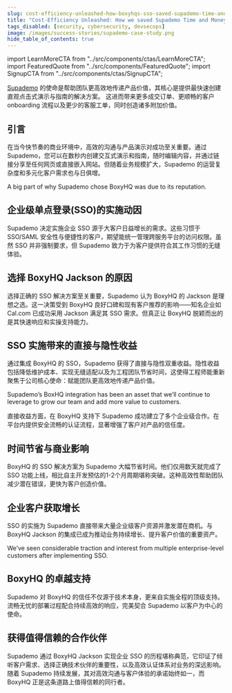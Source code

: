 ```yaml
---
slug: cost-efficiency-unleashed-how-boxyhqs-sso-saved-supademo-time-and-money
title: "Cost-Efficiency Unleashed: How we saved Supademo Time and Money"
tags_disabled: [security, cybersecurity, devsecops]
image: /images/success-stories/supademo-case-study.png
hide_table_of_contents: true
---
```


import LearnMoreCTA from "../src/components/ctas/LearnMoreCTA";
import FeaturedQuote from "../src/components/FeaturedQuote";
import SignupCTA from "../src/components/ctas/SignupCTA";

[Supademo](https://supademo.com) 的使命是帮助团队更高效地传递产品价值，其核心是提供最快速创建直观点击式演示与指南的解决方案。
这进而带来更多成交订单、更顺畅的客户 onboarding 流程以及更少的客服工单，同时创造诸多附加价值。

## 引言

在当今快节奏的商业环境中，高效的沟通与产品演示对成功至关重要。通过 Supademo，您可以在数秒内创建交互式演示和指南，随时编辑内容，并通过链接分享至任何网页或直接嵌入网站。但随着业务规模扩大，Supademo 的运营复杂度和多元化客户需求也与日俱增。

<SignupCTA campaign="success-story-supademo" />

<FeaturedQuote personName="Joseph Lee" personRole="Co-founder Supademo" pictureSrc="/images/success-stories/joseph-lee-supademo">
A big part of why Supademo chose BoxyHQ was due to its reputation.
</FeaturedQuote>

## 企业级单点登录(SSO)的实施动因

Supademo 决定实施企业 SSO 源于大客户日益增长的需求。这些习惯于 SSO/SAML 安全性与便捷性的客户，期望能统一管理跨服务平台的访问权限。虽然 SSO 并非强制要求，但 Supademo 致力于为客户提供符合其工作习惯的无缝体验。

## 选择 BoxyHQ Jackson 的原因

选择正确的 SSO 解决方案至关重要，Supademo 认为 BoxyHQ 的 Jackson 是理想之选。这一决策受到 BoxyHQ 良好口碑和现有客户推荐的影响——知名企业如 Cal.com 已成功采用 Jackson 满足其 SSO 需求。但真正让 BoxyHQ 脱颖而出的是其快速响应和实操支持能力。

## SSO 实施带来的直接与隐性收益

通过集成 BoxyHQ 的 SSO，Supademo 获得了直接与隐性双重收益。隐性收益包括降低维护成本、实现无缝适配以及为工程团队节省时间，这使得工程师能重新聚焦于公司核心使命：赋能团队更高效地传递产品价值。

<FeaturedQuote personName="Joseph Lee" personRole="Co-founder Supademo" pictureSrc="/images/success-stories/joseph-lee-supademo">
Supademo’s BoxHQ integration has been an asset that we’ll continue to leverage to grow our team and add more value to customers.
</FeaturedQuote>

直接收益方面，在 BoxyHQ 支持下 Supademo 成功建立了多个企业级合作。在平台内提供安全流畅的认证流程，显著增强了客户对产品的信任度。

## 时间节省与商业影响

BoxyHQ 的 SSO 解决方案为 Supademo 大幅节省时间。他们仅用数天就完成了 SSO 功能上线，相比自主开发预估的1-2个月周期堪称突破。这种高效性帮助团队减少潜在错误，更快为客户创造价值。

## 企业客户获取增长

SSO 的实施为 Supademo 直接带来大量企业级客户资源并激发潜在商机。与 BoxyHQ Jackson 的集成已成为推动业务持续增长、提升客户价值的重要资产。

<FeaturedQuote personName="Joseph Lee" personRole="Co-founder Supademo" pictureSrc="/images/success-stories/joseph-lee-supademo">
We’ve seen considerable traction and interest from multiple enterprise-level customers after implementing SSO.
</FeaturedQuote>

## BoxyHQ 的卓越支持

Supademo 对 BoxyHQ 的信任不仅源于技术本身，更来自实施全程的顶级支持。流畅无忧的部署过程配合持续高效的响应，完美契合 Supademo 以客户为中心的使命。

## 获得值得信赖的合作伙伴

Supademo 通过 BoxyHQ Jackson 实现企业 SSO 的历程堪称典范，它印证了倾听客户需求、选择正确技术伙伴的重要性，以及高效认证体系对业务的深远影响。随着 Supademo 持续发展，其对高效沟通与客户体验的承诺始终如一，而 BoxyHQ 正是这条道路上值得信赖的同行者。

<LearnMoreCTA label="Read the full interview" newWindow={false} url="/blog/boosting-trust-and-efficiency-a-conversation-with-supademos-ceo" />